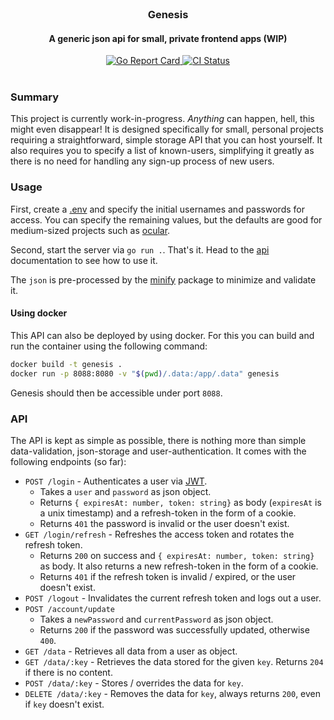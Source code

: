 <br/>

<div align="center">
  <h3>Genesis</h3>
  <h4>A generic json api for small, private frontend apps (WIP)</h4>
</div>

<div align="center">
  <a href="https://goreportcard.com/report/github.com/simonwep/genesis">
    <img src="https://goreportcard.com/badge/github.com/simonwep/genesis" alt="Go Report Card">
  </a>
  <a href="https://github.com/simonwep/genesis/actions/workflows/main.yml">
    <img src="https://github.com/simonwep/genesis/actions/workflows/main.yml/badge.svg" alt="CI Status">
  </a>
</div>

<br/>

### Summary

This project is currently work-in-progress. _Anything_ can happen, hell, this might even disappear!
It is designed specifically for small, personal projects requiring a straightforward, simple storage API that you can host yourself.
It also requires you to specify a list of known-users, simplifying it greatly as there is no need for handling any sign-up process of new users.

### Usage

First, create a [.env](.env.example) and specify the initial usernames and passwords for access.
You can specify the remaining values, but the defaults are good for medium-sized projects such as [ocular](https://github.com/Simonwep/ocular).

Second, start the server via `go run .`. That's it.
Head to the [api](#api) documentation to see how to use it.

The `json` is pre-processed by the [minify](https://github.com/tdewolff/minify) package to minimize and validate it.

#### Using docker

This API can also be deployed by using docker.
For this you can build and run the container using the following command:

```sh
docker build -t genesis .
docker run -p 8088:8080 -v "$(pwd)/.data:/app/.data" genesis
```

Genesis should then be accessible under port `8088`.

### API

The API is kept as simple as possible, there is nothing more than simple data-validation, json-storage and user-authentication.
It comes with the following endpoints (so far):

* `POST /login` - Authenticates a user via [JWT](https://jwt.io/).
  - Takes a `user` and `password` as json object.
  - Returns `{ expiresAt: number, token: string}` as body (`expiresAt` is a unix timestamp) and a refresh-token in the form of a cookie.
  - Returns `401` the password is invalid or the user doesn't exist.
* `GET /login/refresh` - Refreshes the access token and rotates the refresh token.
  - Returns `200` on success and `{ expiresAt: number, token: string}` as body. It also returns a new refresh-token in the form of a cookie.
  - Returns `401` if the refresh token is invalid / expired, or the user doesn't exist.
* `POST /logout` - Invalidates the current refresh token and logs out a user.
* `POST /account/update`
  - Takes a `newPassword` and `currentPassword` as json object.
  - Returns `200` if the password was successfully updated, otherwise `400`.
* `GET /data` - Retrieves all data from a user as object.
* `GET /data/:key` - Retrieves the data stored for the given `key`. Returns `204` if there is no content.
* `POST /data/:key` - Stores / overrides the data for `key`.
* `DELETE /data/:key` - Removes the data for `key`, always returns `200`, even if `key` doesn't exist.
